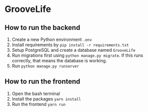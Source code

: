# GrooveLife

## How to run the backend
1. Create a new Python environment `.env`
2. Install requirements by `pip install -r requirements.txt`
3. Setup PostgreSQL and create a database named `GrooveLife`
4. Run migrations first using `python manage.py migrate`. If this runs correctly, that means the database is working.
5. Run `python manage.py runserver`

## How to run the frontend
1. Open the bash terminal
2. Install the packages `yarn install`
3. Run the frontend `yarn run`
